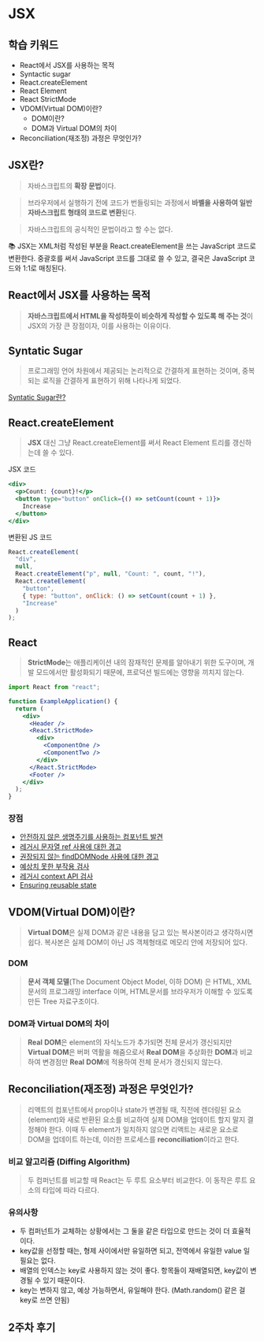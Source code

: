 # JSX

## 학습 키워드

- React에서 JSX를 사용하는 목적
- Syntactic sugar
- React.createElement
- React Element
- React StrictMode
- VDOM(Virtual DOM)이란?
  - DOM이란?
  - DOM과 Virtual DOM의 차이
- Reconciliation(재조정) 과정은 무엇인가?

## JSX란?

> 자바스크립트의 **확장 문법**이다.

> 브라우저에서 실행하기 전에 코드가 번들링되는 과정에서 **바벨을 사용하여 일반 자바스크립트 형태의 코드로 변환**된다.

> 자바스크립트의 공식적인 문법이라고 할 수는 없다.

📚 JSX는 XML처럼 작성된 부분을 React.createElement을 쓰는 JavaScript 코드로 변환한다.
중괄호를 써서 JavaScript 코드를 그대로 쓸 수 있고, 결국은 JavaScript 코드와 1:1로 매칭된다.

## React에서 JSX를 사용하는 목적

> **자바스크립트에서 HTML을 작성하듯이 비슷하게 작성할 수 있도록 해 주는 것**이 JSX의 가장 큰 장점이자, 이를 사용하는 이유이다.

## **Syntatic Sugar**

> 프로그래밍 언어 차원에서 제공되는 논리적으로 간결하게 표현하는 것이며, 중복되는 로직을 간결하게 표현하기 위해 나타나게 되었다.

[Syntatic Sugar란?](https://nesoy.github.io/articles/2019-12/Syntactic-sugar)

## React.createElement

> **JSX** 대신 그냥 React.createElement를 써서 React Element 트리를 갱신하는데 쓸 수 있다.

JSX 코드

```jsx
<div>
  <p>Count: {count}!</p>
  <button type="button" onClick={() => setCount(count + 1)}>
    Increase
  </button>
</div>
```

변환된 JS 코드

```jsx
React.createElement(
  "div",
  null,
  React.createElement("p", null, "Count: ", count, "!"),
  React.createElement(
    "button",
    { type: "button", onClick: () => setCount(count + 1) },
    "Increase"
  )
);
```

## React

> **StrictMode**는 애플리케이션 내의 잠재적인 문제를 알아내기 위한 도구이며, 개발 모드에서만 활성화되기 때문에, 프로덕션 빌드에는 영향을 끼치지 않는다.

```jsx
import React from "react";

function ExampleApplication() {
  return (
    <div>
      <Header />
      <React.StrictMode>
        <div>
          <ComponentOne />
          <ComponentTwo />
        </div>
      </React.StrictMode>
      <Footer />
    </div>
  );
}
```

### 장점

- [안전하지 않은 생명주기를 사용하는 컴포넌트 발견](https://ko.legacy.reactjs.org/docs/strict-mode.html#identifying-unsafe-lifecycles)
- [레거시 문자열 ref 사용에 대한 경고](https://ko.legacy.reactjs.org/docs/strict-mode.html#warning-about-legacy-string-ref-api-usage)
- [권장되지 않는 findDOMNode 사용에 대한 경고](https://ko.legacy.reactjs.org/docs/strict-mode.html#warning-about-deprecated-finddomnode-usage)
- [예상치 못한 부작용 검사](https://ko.legacy.reactjs.org/docs/strict-mode.html#detecting-unexpected-side-effects)
- [레거시 context API 검사](https://ko.legacy.reactjs.org/docs/strict-mode.html#detecting-legacy-context-api)
- [Ensuring reusable state](https://ko.legacy.reactjs.org/docs/strict-mode.html#ensuring-reusable-state)

## VDOM(Virtual DOM)이란?

> **Virtual DOM**은 실제 DOM과 같은 내용을 담고 있는 복사본이라고 생각하시면 쉽다. 복사본은 실제 DOM이 아닌 JS 객체형태로 메모리 안에 저장되어 있다.

### DOM

> **문서 객체 모델**(The Document Object Model, 이하 DOM) 은 HTML, XML 문서의 프로그래밍 interface 이며, HTML문서를 브라우저가 이해할 수 있도록 만든 Tree 자료구조이다.

### DOM과 Virtual DOM의 차이

> **Real** **DOM**은 element의 자식노드가 추가되면 전체 문서가 갱신되지만
> **Virtual DOM**은 버퍼 역활을 해줌으로서 **Real DOM**을 추상화한 **DOM**과 비교하여
> 변경점만 **Real** **DOM**에 적용하여 전체 문서가 갱신되지 않는다.

## Reconciliation(재조정) 과정은 무엇인가?

> 리액트의 컴포넌트에서 prop이나 state가 변경될 때, 직전에 렌더링된 요소(element)와 새로 반환된 요소를 비교하여 실제 DOM을 업데이트 할지 말지 결정해야 한다. 이때 두 element가 일치하지 않으면 리액트는 새로운 요소로 DOM을 업데이트 하는데, 이러한 프로세스를 **reconciliation**이라고 한다.

### **비교 알고리즘 (Diffing Algorithm)**

> 두 컴퍼넌트를 비교할 때 React는 두 루트 요소부터 비교한다. 이 동작은 루트 요소의 타입에 따라 다르다.

### 유의사항

- 두 컴퍼넌트가 교체하는 상황에서는 그 둘을 같은 타입으로 만드는 것이 더 효율적이다.
- key값을 선정할 때는, 형제 사이에서만 유일하면 되고, 전역에서 유일한 value 일 필요는 없다.
- 배열의 인덱스는 key로 사용하지 않는 것이 좋다. 항목들이 재배열되면, key값이 변경될 수 있기 때문이다.
- key는 변하지 않고, 예상 가능하면서, 유일해야 한다. (Math.random() 같은 걸 key로 쓰면 안됨)

## 2주차 후기

